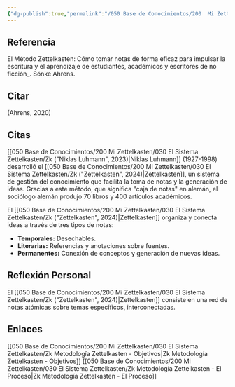 ```yaml
---
{"dg-publish":true,"permalink":"/050 Base de Conocimientos/200  Mi Zettelkasten/030 El Sistema Zettelkasten/Zk (Ahrens, 2020) El Método Zettelkasten, Cómo tomar notas de forma eficaz para impulsar la escritura y el aprendizaje de estudiantes, académicos y escritores de no ficción/","tags":["zettelkasten","metodología"]}
---
```


## Referencia
El Método Zettelkasten: Cómo tomar notas de forma eficaz para impulsar la escritura y el aprendizaje de estudiantes, académicos y escritores de no ficción_. Sönke Ahrens.

## Citar
(Ahrens, 2020)

## Citas

[[050 Base de Conocimientos/200  Mi Zettelkasten/030 El Sistema Zettelkasten/Zk ("Niklas Luhmann", 2023)\|Niklas Luhmann]] (1927-1998) desarrolló el [[050 Base de Conocimientos/200  Mi Zettelkasten/030 El Sistema Zettelkasten/Zk ("Zettelkasten", 2024)\|Zettelkasten]], un sistema de gestión del conocimiento que facilita la toma de notas y la generación de ideas. Gracias a este método, que significa "caja de notas" en alemán, el sociólogo alemán produjo 70 libros y 400 artículos académicos.

El [[050 Base de Conocimientos/200  Mi Zettelkasten/030 El Sistema Zettelkasten/Zk ("Zettelkasten", 2024)\|Zettelkasten]] organiza y conecta ideas a través de tres tipos de notas:

- **Temporales:** Desechables.
- **Literarias:** Referencias y anotaciones sobre fuentes.
- **Permanentes:** Conexión de conceptos y generación de nuevas ideas.

## Reflexión Personal

El [[050 Base de Conocimientos/200  Mi Zettelkasten/030 El Sistema Zettelkasten/Zk ("Zettelkasten", 2024)\|Zettelkasten]] consiste en una red de notas atómicas sobre temas específicos, interconectadas.
 
## Enlaces
[[050 Base de Conocimientos/200  Mi Zettelkasten/030 El Sistema Zettelkasten/Zk Metodología Zettelkasten - Objetivos\|Zk Metodología Zettelkasten - Objetivos]]
[[050 Base de Conocimientos/200  Mi Zettelkasten/030 El Sistema Zettelkasten/Zk Metodología Zettelkasten - El Proceso\|Zk Metodología Zettelkasten - El Proceso]]


